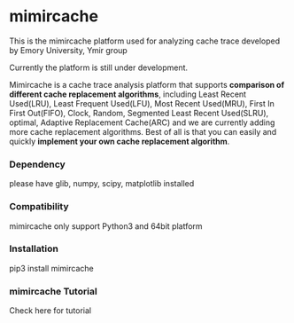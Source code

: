 # mimircache

This is the mimircache platform used for analyzing cache trace developed by Emory University, Ymir group 

Currently the platform is still under development. 

Mimircache is a cache trace analysis platform that supports **comparison of different cache replacement algorithms**, including Least Recent Used(LRU), Least Frequent Used(LFU), Most Recent Used(MRU), First In First Out(FIFO), Clock, Random, Segmented Least Recent Used(SLRU), optimal, Adaptive Replacement Cache(ARC) and we are currently adding more cache replacement algorithms. Best of all is that you can easily and quickly **implement your own cache replacement algorithm**.

### Dependency
please have glib, numpy, scipy, matplotlib installed

### Compatibility 
mimircache only support Python3 and 64bit platform 

### Installation 
pip3 install mimircache 

### mimircache Tutorial 
Check here for tutorial 

